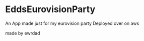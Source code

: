 # EddsEurovisionParty

An App made just for my eurovision party
Deployed over on aws

made by ewrdad
